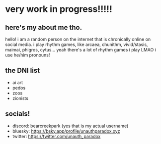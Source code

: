 # very work in progress!!!!!
## here's my about me tho.
hello! i am a random person on the internet that is chronically online on social media.
i play rhythm games, like arcaea, chunithm, vivid/stasis, maimai, phigros, cytus... yeah there's a lot of rhythm games i play LMAO
i use he/him pronouns!
## the DNI list
- ai art
- pedos
- zoos
- zionists
## socials!
- discord: bearcreekpark (yes that is my actual username)
- bluesky: https://bsky.app/profile/unauthparadox.xyz
- twitter: https://twitter.com/unauth_paradox
